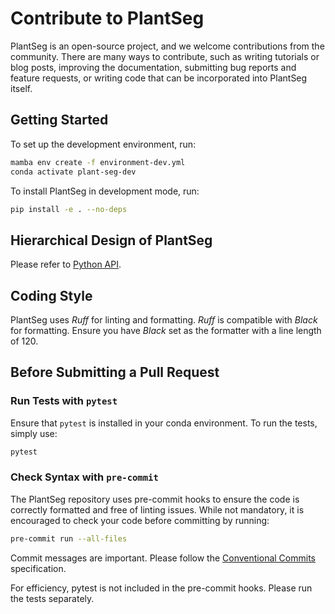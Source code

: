 # Contribute to PlantSeg

PlantSeg is an open-source project, and we welcome contributions from the community. There are many ways to contribute, such as writing tutorials or blog posts, improving the documentation, submitting bug reports and feature requests, or writing code that can be incorporated into PlantSeg itself.

## Getting Started

To set up the development environment, run:

```bash
mamba env create -f environment-dev.yml
conda activate plant-seg-dev
```

To install PlantSeg in development mode, run:

```bash
pip install -e . --no-deps
```

## Hierarchical Design of PlantSeg

Please refer to [Python API](../python_api/index.md).

## Coding Style

PlantSeg uses _Ruff_ for linting and formatting. _Ruff_ is compatible with _Black_ for formatting. Ensure you have _Black_ set as the formatter with a line length of 120.

## Before Submitting a Pull Request

### Run Tests with `pytest`

Ensure that `pytest` is installed in your conda environment. To run the tests, simply use:

```bash
pytest
```

### Check Syntax with `pre-commit`

The PlantSeg repository uses pre-commit hooks to ensure the code is correctly formatted and free of linting issues. While not mandatory, it is encouraged to check your code before committing by running:

```bash
pre-commit run --all-files
```

Commit messages are important. Please follow the [Conventional Commits](https://www.conventionalcommits.org/en/v1.0.0/) specification.

For efficiency, pytest is not included in the pre-commit hooks. Please run the tests separately.
